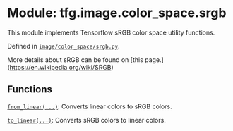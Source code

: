 <div itemscope itemtype="http://developers.google.com/ReferenceObject">
<meta itemprop="name" content="tfg.image.color_space.srgb" />
<meta itemprop="path" content="Stable" />
</div>

# Module: tfg.image.color_space.srgb

This module implements Tensorflow sRGB color space utility functions.



Defined in [`image/color_space/srgb.py`](https://github.com/tensorflow/graphics/blob/master/tensorflow_graphics/image/color_space/srgb.py).

<!-- Placeholder for "Used in" -->

More details about sRGB can be found on [this page.]
(https://en.wikipedia.org/wiki/SRGB)

## Functions

[`from_linear(...)`](../../../tfg/image/color_space/srgb/from_linear.md): Converts linear colors to sRGB colors.

[`to_linear(...)`](../../../tfg/image/color_space/srgb/to_linear.md): Converts sRGB colors to linear colors.

